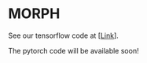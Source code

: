 # MORPH

See our tensorflow code at [[Link](https://drive.google.com/drive/u/3/folders/1y2R2rlrQyBjhK4lQDVBr8FivgN5kFRvL)].

The pytorch code will be available soon!




















